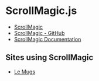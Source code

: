 # ScrollMagic.js

- [ScrollMagic](http://scrollmagic.io/)
- [ScrollMagic - GitHub](https://github.com/janpaepke/ScrollMagic)
- [ScrollMagic Documentation](http://scrollmagic.io/docs/index.html)

## Sites using ScrollMagic

- [Le Mugs](http://le-mugs.com/)
